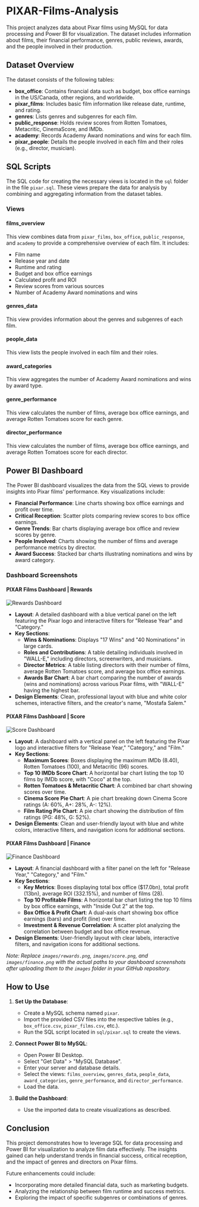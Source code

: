 # PIXAR-Films-Analysis
This project analyzes data about Pixar films using MySQL for data processing and Power BI for visualization. The dataset includes information about films, their financial performance, genres, public reviews, awards, and the people involved in their production.

## Dataset Overview

The dataset consists of the following tables:

- **box_office**: Contains financial data such as budget, box office earnings in the US/Canada, other regions, and worldwide.
- **pixar_films**: Includes basic film information like release date, runtime, and rating.
- **genres**: Lists genres and subgenres for each film.
- **public_response**: Holds review scores from Rotten Tomatoes, Metacritic, CinemaScore, and IMDb.
- **academy**: Records Academy Award nominations and wins for each film.
- **pixar_people**: Details the people involved in each film and their roles (e.g., director, musician).

## SQL Scripts

The SQL code for creating the necessary views is located in the `sql` folder in the file `pixar.sql`. These views prepare the data for analysis by combining and aggregating information from the dataset tables.

### Views

#### films_overview

This view combines data from `pixar_films`, `box_office`, `public_response`, and `academy` to provide a comprehensive overview of each film. It includes:

- Film name
- Release year and date
- Runtime and rating
- Budget and box office earnings
- Calculated profit and ROI
- Review scores from various sources
- Number of Academy Award nominations and wins

#### genres_data

This view provides information about the genres and subgenres of each film.

#### people_data

This view lists the people involved in each film and their roles.

#### award_categories

This view aggregates the number of Academy Award nominations and wins by award type.

#### genre_performance

This view calculates the number of films, average box office earnings, and average Rotten Tomatoes score for each genre.

#### director_performance

This view calculates the number of films, average box office earnings, and average Rotten Tomatoes score for each director.

## Power BI Dashboard

The Power BI dashboard visualizes the data from the SQL views to provide insights into Pixar films' performance. Key visualizations include:

- **Financial Performance**: Line charts showing box office earnings and profit over time.
- **Critical Reception**: Scatter plots comparing review scores to box office earnings.
- **Genre Trends**: Bar charts displaying average box office and review scores by genre.
- **People Involved**: Charts showing the number of films and average performance metrics by director.
- **Award Success**: Stacked bar charts illustrating nominations and wins by award category.

### Dashboard Screenshots

#### PIXAR Films Dashboard | Rewards

![Rewards Dashboard](images/rewards.png)

- **Layout**: A detailed dashboard with a blue vertical panel on the left featuring the Pixar logo and interactive filters for "Release Year" and "Category."
- **Key Sections**:
  - **Wins & Nominations**: Displays "17 Wins" and "40 Nominations" in large cards.
  - **Roles and Contributions**: A table detailing individuals involved in "WALL-E," including directors, screenwriters, and musicians.
  - **Director Metrics**: A table listing directors with their number of films, average Rotten Tomatoes score, and average box office earnings.
  - **Awards Bar Chart**: A bar chart comparing the number of awards (wins and nominations) across various Pixar films, with "WALL-E" having the highest bar.
- **Design Elements**: Clean, professional layout with blue and white color schemes, interactive filters, and the creator's name, "Mostafa Salem."

#### PIXAR Films Dashboard | Score

![Score Dashboard](images/score.png)

- **Layout**: A dashboard with a vertical panel on the left featuring the Pixar logo and interactive filters for "Release Year," "Category," and "Film."
- **Key Sections**:
  - **Maximum Scores**: Boxes displaying the maximum IMDb (8.40), Rotten Tomatoes (100), and Metacritic (96) scores.
  - **Top 10 IMDb Score Chart**: A horizontal bar chart listing the top 10 films by IMDb score, with "Coco" at the top.
  - **Rotten Tomatoes & Metacritic Chart**: A combined bar chart showing scores over time.
  - **Cinema Score Pie Chart**: A pie chart breaking down Cinema Score ratings (A: 60%, A+: 28%, A-: 12%).
  - **Film Rating Pie Chart**: A pie chart showing the distribution of film ratings (PG: 48%, G: 52%).
- **Design Elements**: Clean and user-friendly layout with blue and white colors, interactive filters, and navigation icons for additional sections.

#### PIXAR Films Dashboard | Finance

![Finance Dashboard](images/finance.png)

- **Layout**: A financial dashboard with a filter panel on the left for "Release Year," "Category," and "Film."
- **Key Sections**:
  - **Key Metrics**: Boxes displaying total box office ($17.0bn), total profit (13bn), average ROI (332.15%), and number of films (28).
  - **Top 10 Profitable Films**: A horizontal bar chart listing the top 10 films by box office earnings, with "Inside Out 2" at the top.
  - **Box Office & Profit Chart**: A dual-axis chart showing box office earnings (bars) and profit (line) over time.
  - **Investment & Revenue Correlation**: A scatter plot analyzing the correlation between budget and box office revenue.
- **Design Elements**: User-friendly layout with clear labels, interactive filters, and navigation icons for additional sections.

*Note: Replace `images/rewards.png`, `images/score.png`, and `images/finance.png` with the actual paths to your dashboard screenshots after uploading them to the `images` folder in your GitHub repository.*

## How to Use

1. **Set Up the Database**:
   - Create a MySQL schema named `pixar`.
   - Import the provided CSV files into the respective tables (e.g., `box_office.csv`, `pixar_films.csv`, etc.).
   - Run the SQL script located in `sql/pixar.sql` to create the views.

2. **Connect Power BI to MySQL**:
   - Open Power BI Desktop.
   - Select "Get Data" > "MySQL Database".
   - Enter your server and database details.
   - Select the views: `films_overview`, `genres_data`, `people_data`, `award_categories`, `genre_performance`, and `director_performance`.
   - Load the data.

3. **Build the Dashboard**:
   - Use the imported data to create visualizations as described.

## Conclusion

This project demonstrates how to leverage SQL for data processing and Power BI for visualization to analyze film data effectively. The insights gained can help understand trends in financial success, critical reception, and the impact of genres and directors on Pixar films.

Future enhancements could include:

- Incorporating more detailed financial data, such as marketing budgets.
- Analyzing the relationship between film runtime and success metrics.
- Exploring the impact of specific subgenres or combinations of genres.
